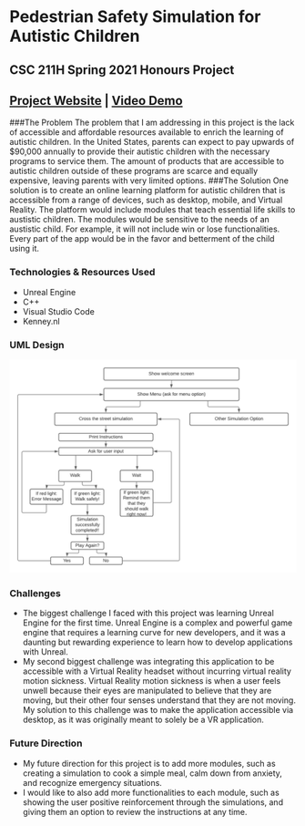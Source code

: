 # Pedestrian Safety Simulation for Autistic Children
## CSC 211H Spring 2021  Honours Project
## [Project Website](https://sites.google.com/view/csc211hsharna/home "Website") | [Video Demo](https://youtu.be/LqL8Kih2aLM "Video Demo")
###The Problem
The problem that I am addressing in this project is the lack of accessible and affordable resources available to enrich the learning of autistic children. In the United States, parents can expect to pay upwards of $90,000 annually to provide their autistic children with the necessary programs to service them. The amount of products that are accessible to autistic children outside of these programs are scarce and equally expensive, leaving parents with very limited options.
###The Solution
One solution is to create an online  learning platform for autistic children that is accessible from a range of devices, such as desktop, mobile, and Virtual Reality. The platform would include modules that teach essential life skills to austistic children. The modules would be sensitive to the needs of an austistic child. For example, it will not include win or lose functionalities. Every part of the app would be in the favor and betterment of the child using it.
### Technologies & Resources Used
- Unreal Engine
- C++
- Visual Studio Code
- Kenney.nl

### UML Design
![](Config/uml.png)
### Challenges
- The biggest challenge I faced with this project was learning Unreal Engine for the first time. Unreal Engine is a complex and powerful game engine that requires a learning curve for new developers, and it was a daunting but rewarding experience to learn how to develop applications with Unreal. 
- My second biggest challenge was integrating this application to be accessible with a Virtual Reality headset without incurring virtual reality motion sickness. Virtual Reality motion sickness is when a user feels unwell because their eyes are manipulated to believe that they are moving, but their other four senses understand that they are not moving. My solution to this challenge was to make the application accessible via desktop, as it was originally meant to solely be a VR application.

### Future Direction
- My future direction for this project is to add more modules, such as creating a simulation to cook a simple meal, calm down from anxiety, and recognize emergency situations. 
- I would like to also add more functionalities to each module, such as showing the user positive reinforcement through the simulations, and giving them an option to review the instructions at any time.
